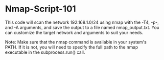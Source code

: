 # Nmap-Script-101

This code will scan the network 192.168.1.0/24 using nmap with the -T4, -p-, and -A arguments, and save the output to a file named nmap_output.txt. You can customize the target network and arguments to suit your needs.

Note: Make sure that the nmap command is available in your system's PATH. If it is not, you will need to specify the full path to the nmap executable in the subprocess.run() call.

